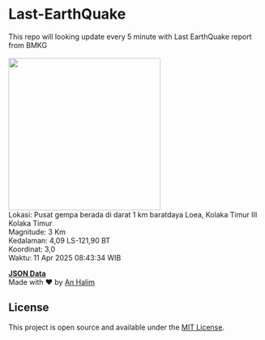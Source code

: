 # Last-EarthQuake
This repo will looking update every 5 minute with Last EarthQuake report from BMKG
<br>
<br>
<img src="undefined" width="300"/>
<br>
Lokasi: Pusat gempa berada di darat 1 km baratdaya Loea, Kolaka Timur  III Kolaka Timur <br>
Magnitude: 3 Km <br>
Kedalaman: 4,09 LS-121,90 BT <br>
Koordinat: 3,0 <br>
Waktu: 11 Apr 2025 08:43:34 WIB <br>

<a href="./data/data.json">**JSON Data**</a>
<br>
Made with ❤️ by <a href="https://github.com/an-halim">An Halim</a>
## License

This project is open source and available under the [MIT License](LICENSE).
